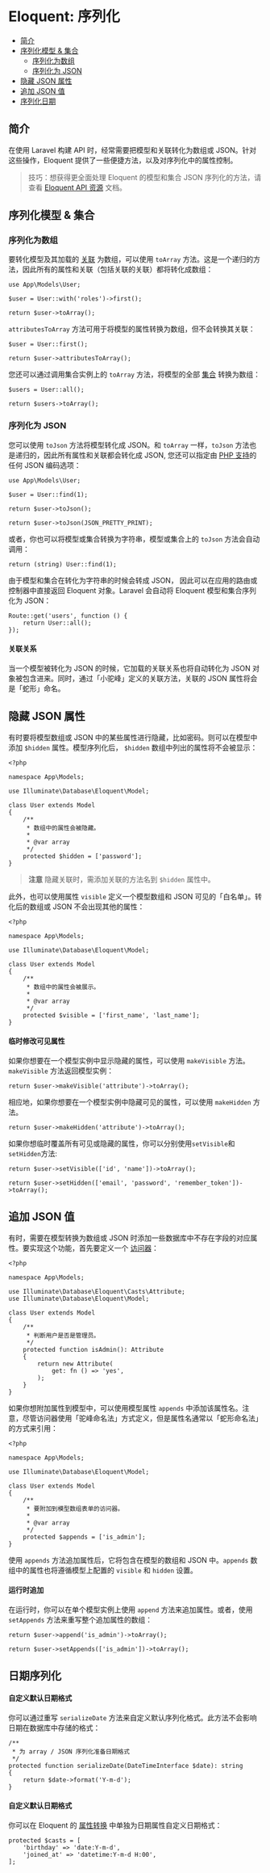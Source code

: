 # Eloquent: 序列化

- [简介](#introduction)
- [序列化模型 & 集合](#serializing-models-and-collections)
    - [序列化为数组](#serializing-to-arrays)
    - [序列化为 JSON](#serializing-to-json)
- [隐藏 JSON 属性](#hiding-attributes-from-json)
- [追加 JSON 值](#appending-values-to-json)
- [序列化日期](#date-serialization)

<a name="introduction"></a>
## 简介

在使用 Laravel 构建 API 时，经常需要把模型和关联转化为数组或 JSON。针对这些操作，Eloquent 提供了一些便捷方法，以及对序列化中的属性控制。

> 技巧：想获得更全面处理 Eloquent 的模型和集合 JSON 序列化的方法，请查看 [Eloquent API 资源](/docs/laravel/10.x/eloquent-resources) 文档。

<a name="serializing-models-and-collections"></a>
## 序列化模型 & 集合

<a name="serializing-to-arrays"></a>
### 序列化为数组

要转化模型及其加载的 [关联](/docs/laravel/10.x/eloquent-relationships) 为数组，可以使用 `toArray` 方法。这是一个递归的方法，因此所有的属性和关联（包括关联的关联）都将转化成数组：

    use App\Models\User;

    $user = User::with('roles')->first();

    return $user->toArray();

`attributesToArray` 方法可用于将模型的属性转换为数组，但不会转换其关联：

    $user = User::first();

    return $user->attributesToArray();

您还可以通过调用集合实例上的 `toArray` 方法，将模型的全部 [集合](/docs/laravel/10.x/eloquent-collections) 转换为数组：

    $users = User::all();

    return $users->toArray();

<a name="serializing-to-json"></a>
### 序列化为 JSON

您可以使用 `toJson` 方法将模型转化成 JSON。和 `toArray` 一样，`toJson` 方法也是递归的，因此所有属性和关联都会转化成 JSON, 您还可以指定由 [PHP 支持](https://secure.php.net/manual/en/function.json-encode.php)的任何  JSON 编码选项：


    use App\Models\User;

    $user = User::find(1);

    return $user->toJson();

    return $user->toJson(JSON_PRETTY_PRINT);



或者，你也可以将模型或集合转换为字符串，模型或集合上的 `toJson` 方法会自动调用：

    return (string) User::find(1);

由于模型和集合在转化为字符串的时候会转成 JSON， 因此可以在应用的路由或控制器中直接返回 Eloquent 对象。Laravel 会自动将 Eloquent 模型和集合序列化为 JSON：

    Route::get('users', function () {
        return User::all();
    });

<a name="relationships"></a>
#### 关联关系

当一个模型被转化为 JSON 的时候，它加载的关联关系也将自动转化为 JSON 对象被包含进来。同时，通过「小驼峰」定义的关联方法，关联的 JSON 属性将会是「蛇形」命名。

<a name="hiding-attributes-from-json"></a>
## 隐藏 JSON 属性

有时要将模型数组或 JSON 中的某些属性进行隐藏，比如密码。则可以在模型中添加 `$hidden` 属性。模型序列化后， `$hidden` 数组中列出的属性将不会被显示：

    <?php

    namespace App\Models;

    use Illuminate\Database\Eloquent\Model;

    class User extends Model
    {
        /**
         * 数组中的属性会被隐藏。
         *
         * @var array
         */
        protected $hidden = ['password'];
    }

> **注意**
> 隐藏关联时，需添加关联的方法名到 `$hidden` 属性中。

此外，也可以使用属性 `visible` 定义一个模型数组和 JSON 可见的「白名单」。转化后的数组或 JSON 不会出现其他的属性：

    <?php

    namespace App\Models;

    use Illuminate\Database\Eloquent\Model;

    class User extends Model
    {
        /**
         * 数组中的属性会被展示。
         *
         * @var array
         */
        protected $visible = ['first_name', 'last_name'];
    }


<a name="temporarily-modifying-attribute-visibility"></a>
#### 临时修改可见属性

如果你想要在一个模型实例中显示隐藏的属性，可以使用 `makeVisible` 方法。`makeVisible` 方法返回模型实例：

    return $user->makeVisible('attribute')->toArray();

相应地，如果你想要在一个模型实例中隐藏可见的属性，可以使用 `makeHidden` 方法。

    return $user->makeHidden('attribute')->toArray();

如果你想临时覆盖所有可见或隐藏的属性，你可以分别使用`setVisible`和`setHidden`方法:

    return $user->setVisible(['id', 'name'])->toArray();

    return $user->setHidden(['email', 'password', 'remember_token'])->toArray();

<a name="appending-values-to-json"></a>
## 追加 JSON 值

有时，需要在模型转换为数组或 JSON 时添加一些数据库中不存在字段的对应属性。要实现这个功能，首先要定义一个 [访问器](/docs/laravel/10.x/eloquent-mutators)：

    <?php

    namespace App\Models;

    use Illuminate\Database\Eloquent\Casts\Attribute;
    use Illuminate\Database\Eloquent\Model;

    class User extends Model
    {
        /**
         * 判断用户是否是管理员。
         */
        protected function isAdmin(): Attribute
        {
            return new Attribute(
                get: fn () => 'yes',
            );
        }
    }

如果你想附加属性到模型中，可以使用模型属性 `appends` 中添加该属性名。注意，尽管访问器使用「驼峰命名法」方式定义，但是属性名通常以「蛇形命名法」的方式来引用：

    <?php

    namespace App\Models;

    use Illuminate\Database\Eloquent\Model;

    class User extends Model
    {
        /**
         * 要附加到模型数组表单的访问器。
         *
         * @var array
         */
        protected $appends = ['is_admin'];
    }


使用 `appends` 方法追加属性后，它将包含在模型的数组和 JSON 中。`appends` 数组中的属性也将遵循模型上配置的 `visible` 和 `hidden` 设置。

<a name="appending-at-run-time"></a>
#### 运行时追加

在运行时，你可以在单个模型实例上使用 `append` 方法来追加属性。或者，使用 `setAppends` 方法来重写整个追加属性的数组：

    return $user->append('is_admin')->toArray();

    return $user->setAppends(['is_admin'])->toArray();

<a name="date-serialization"></a>
## 日期序列化

<a name="customizing-the-default-date-format"></a>
#### 自定义默认日期格式

你可以通过重写 `serializeDate` 方法来自定义默认序列化格式。此方法不会影响日期在数据库中存储的格式：

    /**
     * 为 array / JSON 序列化准备日期格式
     */
    protected function serializeDate(DateTimeInterface $date): string
    {
        return $date->format('Y-m-d');
    }

<a name="customizing-the-default-date-format"></a>
#### 自定义默认日期格式

你可以在 Eloquent 的 [属性转换](/docs/laravel/10.x/eloquent-mutators#attribute-casting) 中单独为日期属性自定义日期格式：

    protected $casts = [
        'birthday' => 'date:Y-m-d',
        'joined_at' => 'datetime:Y-m-d H:00',
    ];

